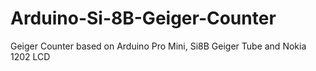 # Arduino-Si-8B-Geiger-Counter
Geiger Counter based on Arduino Pro Mini, Si8B Geiger Tube and Nokia 1202 LCD

